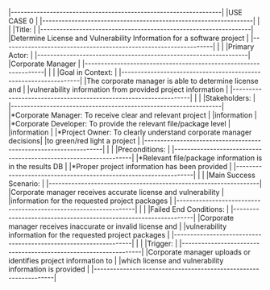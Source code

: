 |-----------------------------------------------------------------|
|USE CASE 0                                                       |
|-----------------------------------------------------------------|
|                                                                 |
|Title:                                                           |
|-----------------------------------------------------------------|
|Determine License and Vulnerability Information for a software project                 |
|-----------------------------------------------------------------|
|                                                                 |
|Primary Actor:                                                   |
|-----------------------------------------------------------------|
|Corporate Manager                                                |
|-----------------------------------------------------------------|
|                                                                 |
|Goal in Context:                                                 |
|-----------------------------------------------------------------|
|The corporate manager is able to determine license and            |
|vulnerability information from provided project information      |
|-----------------------------------------------------------------|
|                                                                 |
|Stakeholders:                                                    |
|-----------------------------------------------------------------|
|*Corporate Manager: To receive clear and relevant project        |
|information                                                      |
|*Corporate Developer: To provide the relevant file/package level |
|information                                                      |
|*Project Owner: To clearly understand corporate manager decisions|
|to green/red light a project                                     |
|-----------------------------------------------------------------|
|                                                                 |
|Preconditions:                                                   |
|-----------------------------------------------------------------|
|*Relevant file/package information is in the results DB       |
|*Proper project information has been provided                    |
|-----------------------------------------------------------------|
|                                                                 |
|Main Success Scenario:                                           |
|-----------------------------------------------------------------|
|Corporate manager receives accurate license and vulnerability    |
|information for the requested project packages                   |
|-----------------------------------------------------------------|
|                                                                 |
|Failed End Conditions:                                           |
|-----------------------------------------------------------------|
|Corporate manager receives inaccurate or invalid license and     |
|vulnerability information for the requested project packages     |
|-----------------------------------------------------------------|
|                                                                 |
|Trigger:                                                         |
|-----------------------------------------------------------------|
|Corporate manager uploads or identifies project information to   | 
|which license and vulnerability information is provided          |
|-----------------------------------------------------------------|
